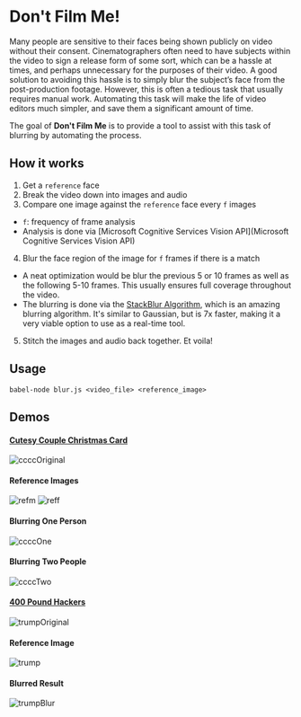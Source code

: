 [ccccOriginal]: https://media.giphy.com/media/WqcnRhHmfdMAKZwd3V/giphy.gif "CCCC Original"
[ccccOne]: https://media.giphy.com/media/PnfmC0WEwI8S87fmoh/giphy.gif "CCCC One"
[ccccTwo]: https://media.giphy.com/media/kbcOK6hrefZlibuBTc/giphy.gif "CCCC Two"
[trumpOriginal]: https://media.giphy.com/media/iDt2eXHh3STin5nF07/giphy.gif "Trump Original"
[trumpBlur]: https://media.giphy.com/media/chtIvhys8lRwKyhygL/giphy.gif "trumpBlur"

[reff]: http://i.imgur.com/b6CbKeq.png "Female Reference"
[refm]: http://i.imgur.com/ePWGgnv.png "Male Reference"
[trump]: http://i.imgur.com/E6kxkWi.png "Trump Reference"

# Don't Film Me!

Many people are sensitive to their faces being shown publicly on video without
their consent. Cinematographers often need to have subjects within the video
to sign a release form of some sort, which can be a hassle at times, and
perhaps unnecessary for the purposes of their video. A good solution to avoiding
this hassle is to simply blur the subject’s face from the post-production
footage. However, this is often a tedious task that usually requires manual
work. Automating this task will make the life of video editors much simpler,
and save them a significant amount of time.

The goal of **Don't Film Me** is to provide a tool to assist with this task of
blurring by automating the process.

## How it works

1. Get a `reference` face
2. Break the video down into images and audio
3. Compare one image against the `reference` face every `f` images
  - `f`: frequency of frame analysis
  - Analysis is done via [Microsoft Cognitive Services Vision API](Microsoft Cognitive Services Vision API)

4. Blur the face region of the image for `f` frames if there is a match
  - A neat optimization would be blur the previous 5 or 10 frames as well as
    the following 5-10 frames. This usually ensures full coverage throughout the
    video.
  - The blurring is done via the [StackBlur Algorithm](https://github.com/flozz/StackBlur), which is an amazing
    blurring algorithm. It's similar to Gaussian, but is 7x faster, making it
    a very viable option to use as a real-time tool.
5. Stitch the images and audio back together. Et voila!

## Usage

`babel-node blur.js <video_file> <reference_image>`

## Demos

#### [Cutesy Couple Christmas Card](https://www.youtube.com/watch?v=LU-Jgn7HKNQ)
![ccccOriginal]

#### Reference Images
![refm]
![reff]

#### Blurring One Person
![ccccOne]

#### Blurring Two People
![ccccTwo]

#### [400 Pound Hackers](https://www.youtube.com/watch?v=XfVce4rELAY)
![trumpOriginal]

#### Reference Image
![trump]

#### Blurred Result
![trumpBlur]
